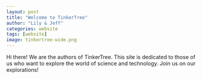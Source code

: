 ```yaml
---
layout: post
title: "Welcome to TinkerTree"
author: "Lily & Jeff"
categories: website
tags: [website]
image: tinkertree-wide.png
---
```


Hi there! We are the authors of TinkerTree. This site is dedicated to those of us who want to explore the world of science and technology. Join us on our explorations!
